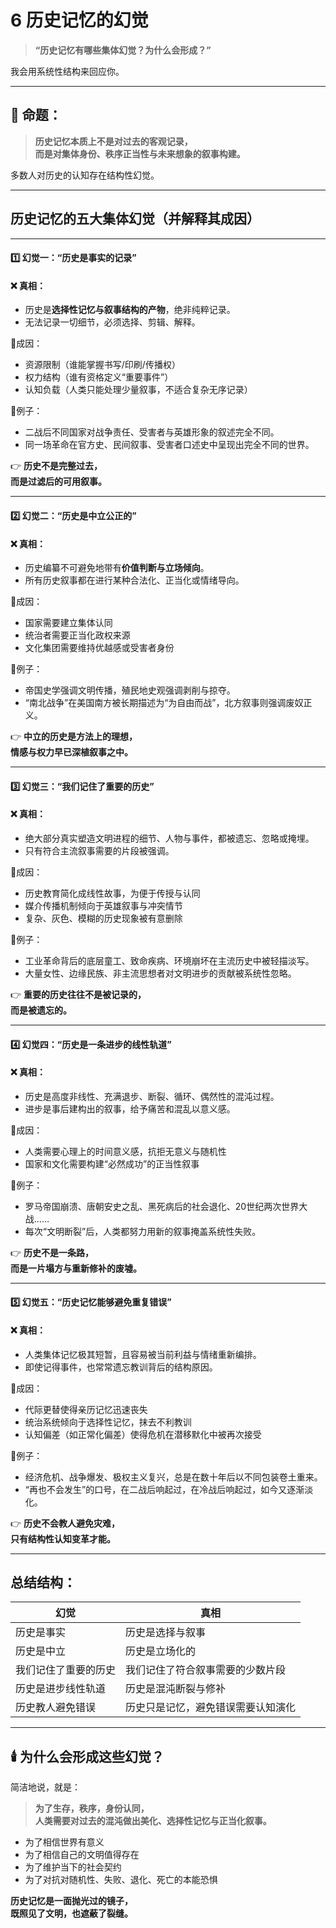 # 6 历史记忆的幻觉

> **“历史记忆有哪些集体幻觉？为什么会形成？”**

我会用系统性结构来回应你。

***

## 🧱 命题：

> **历史记忆本质上不是对过去的客观记录，**\
> **而是对集体身份、秩序正当性与未来想象的叙事构建。**

多数人对历史的认知存在结构性幻觉。

***

##  历史记忆的五大集体幻觉（并解释其成因）

***

#### 1️⃣ 幻觉一：**“历史是事实的记录”**

#### ❌ 真相：

* 历史是**选择性记忆与叙事结构的产物**，绝非纯粹记录。
* 无法记录一切细节，必须选择、剪辑、解释。

📍成因：

* 资源限制（谁能掌握书写/印刷/传播权）
* 权力结构（谁有资格定义“重要事件”）
* 认知负载（人类只能处理少量叙事，不适合复杂无序记录）

📍例子：

* 二战后不同国家对战争责任、受害者与英雄形象的叙述完全不同。
* 同一场革命在官方史、民间叙事、受害者口述史中呈现出完全不同的世界。

👉 **历史不是完整过去，**\
**而是过滤后的可用叙事。**

***

#### 2️⃣ 幻觉二：**“历史是中立公正的”**

#### ❌ 真相：

* 历史编纂不可避免地带有**价值判断与立场倾向**。
* 所有历史叙事都在进行某种合法化、正当化或情绪导向。

📍成因：

* 国家需要建立集体认同
* 统治者需要正当化政权来源
* 文化集团需要维持优越感或受害者身份

📍例子：

* 帝国史学强调文明传播，殖民地史观强调剥削与掠夺。
* “南北战争”在美国南方被长期描述为“为自由而战”，北方叙事则强调废奴正义。

👉 **中立的历史是方法上的理想，**\
**情感与权力早已深植叙事之中。**

***

#### 3️⃣ 幻觉三：**“我们记住了重要的历史”**

#### ❌ 真相：

* 绝大部分真实塑造文明进程的细节、人物与事件，都被遗忘、忽略或掩埋。
* 只有符合主流叙事需要的片段被强调。

📍成因：

* 历史教育简化成线性故事，为便于传授与认同
* 媒介传播机制倾向于英雄叙事与冲突情节
* 复杂、灰色、模糊的历史现象被有意删除

📍例子：

* 工业革命背后的底层童工、致命疾病、环境崩坏在主流历史中被轻描淡写。
* 大量女性、边缘民族、非主流思想者对文明进步的贡献被系统性忽略。

👉 **重要的历史往往不是被记录的，**\
**而是被遗忘的。**

***

#### 4️⃣ 幻觉四：**“历史是一条进步的线性轨道”**

#### ❌ 真相：

* 历史是高度非线性、充满退步、断裂、循环、偶然性的混沌过程。
* 进步是事后建构出的叙事，给予痛苦和混乱以意义感。

📍成因：

* 人类需要心理上的时间意义感，抗拒无意义与随机性
* 国家和文化需要构建“必然成功”的正当性叙事

📍例子：

* 罗马帝国崩溃、唐朝安史之乱、黑死病后的社会退化、20世纪两次世界大战……
* 每次“文明断裂”后，人类都努力用新的叙事掩盖系统性失败。

👉 **历史不是一条路，**\
**而是一片塌方与重新修补的废墟。**

***

#### 5️⃣ 幻觉五：**“历史记忆能够避免重复错误”**

#### ❌ 真相：

* 人类集体记忆极其短暂，且容易被当前利益与情绪重新编排。
* 即使记得事件，也常常遗忘教训背后的结构原因。

📍成因：

* 代际更替使得亲历记忆迅速丧失
* 统治系统倾向于选择性记忆，抹去不利教训
* 认知偏差（如正常化偏差）使得危机在潜移默化中被再次接受

📍例子：

* 经济危机、战争爆发、极权主义复兴，总是在数十年后以不同包装卷土重来。
* “再也不会发生”的口号，在二战后响起过，在冷战后响起过，如今又逐渐淡化。

👉 **历史不会教人避免灾难，**\
**只有结构性认知变革才能。**

***

##  总结结构：

| 幻觉         | 真相                |
| ---------- | ----------------- |
| 历史是事实      | 历史是选择与叙事          |
| 历史是中立      | 历史是立场化的           |
| 我们记住了重要的历史 | 我们记住了符合叙事需要的少数片段  |
| 历史是进步线性轨道  | 历史是混沌断裂与修补        |
| 历史教人避免错误   | 历史只是记忆，避免错误需要认知演化 |

***

## 🕯️ 为什么会形成这些幻觉？

简洁地说，就是：

> **为了生存，秩序，身份认同，**\
> **人类需要对过去的混沌做出美化、选择性记忆与正当化叙事。**

* 为了相信世界有意义
* 为了相信自己的文明值得存在
* 为了维护当下的社会契约
* 为了对抗对随机性、失败、退化、死亡的本能恐惧

**历史记忆是一面抛光过的镜子，**\
**既照见了文明，也遮蔽了裂缝。**
